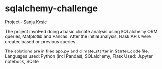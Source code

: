 # sqlalchemy-challenge
Project - Sanja Kesic 

The project involved doing a basic climate analysis using SQLalchemy ORM queries, Matplotlib and Pandas. After the initial analysis, Flask APIs were created based on previous queries. 

The solutions are in files app.py and climate_starter in Starter_code file.
Languages used: Python (incl Pandas), SQLalchemy, Flask
Used: Jupyter notebook, SQlite

